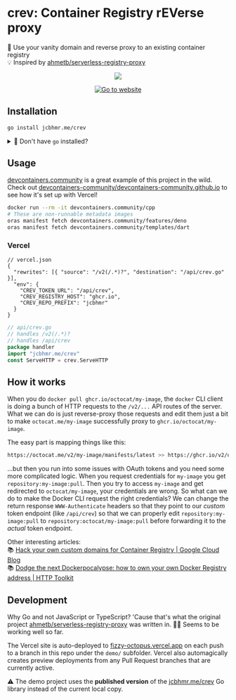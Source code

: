 # crev: Container Registry rEVerse proxy

🐳 Use your vanity domain and reverse proxy to an existing container registry \
💡 Inspired by [ahmetb/serverless-registry-proxy]

<p align=center>
  <img src="https://i.imgur.com/mgC49pV.png">
</p>

<p align=center>
  <a href="https://fizzy-octopus.vercel.app">
    <img alt="Go to website" src="https://img.shields.io/static/v1?style=for-the-badge&message=%E2%86%97%EF%B8%8F+Go+to+demo&color=008FC7&label=">
  </a>
</p>

## Installation

```sh
go install jcbhmr.me/crev
```

<details><summary>🚄 Don't have <code>go</code> installed?</summary>

Use [webinstall.dev] to express install the Go toolchain!

```sh
curl -sS https://webi.sh/golang | sh
```

</details>

## Usage

[devcontainers.community] is a great example of this project in the wild. Check
out [devcontainers-community/devcontainers-community.github.io] to see how it's
set up with Vercel!

```sh
docker run --rm -it devcontainers.community/cpp
# These are non-runnable metadata images
oras manifest fetch devcontainers.community/features/deno
oras manifest fetch devcontainers.community/templates/dart
```

### Vercel

```jsonc
// vercel.json
{
  "rewrites": [{ "source": "/v2(/.*)?", "destination": "/api/crev.go" }],
  "env": {
    "CREV_TOKEN_URL": "/api/crev",
    "CREV_REGISTRY_HOST": "ghcr.io",
    "CREV_REPO_PREFIX": "jcbhmr"
  }
}
```

```go
// api/crev.go
// handles /v2(/.*)?
// handles /api/crev
package handler
import "jcbhmr.me/crev"
const ServeHTTP = crev.ServeHTTP
```

## How it works

When you do `docker pull ghcr.io/octocat/my-image`, the `docker` CLI client is
doing a bunch of HTTP requests to the `/v2/...` API routes of the server. What
we can do is just reverse-proxy those requests and edit them just a bit to make
`octocat.me/my-image` successfully proxy to `ghcr.io/octocat/my-image`.

The easy part is mapping things like this:

```sh
https://octocat.me/v2/my-image/manifests/latest >> https://ghcr.io/v2/octocat/my-image/manifests/latest
```

...but then you run into some issues with OAuth tokens and you need some more
complicated logic. When you request credentials for `my-image` you get
`repository:my-image:pull`. Then you try to access `my-image` and get redirected
to `octocat/my-image`, your credentials are wrong. So what can we do to make the
Docker CLI request the right credentials? We can change the return response
`WWW-Authenticate` headers so that they point to our _custom_ token endpoint
(like `/api/crev`) so that we can properly edit `repository:my-image:pull` to
`repository:octocat/my-image:pull` before forwarding it to the _actual_ token
endpoint.

<!-- prettier-ignore -->
Other interesting articles: \
📚 [Hack your own custom domains for Container Registry | Google Cloud Blog](https://cloud.google.com/blog/topics/developers-practitioners/hack-your-own-custom-domains-container-registry) \
📚 [Dodge the next Dockerpocalypse: how to own your own Docker Registry address | HTTP Toolkit](https://httptoolkit.com/blog/docker-image-registry-facade/)

## Development

Why Go and not JavaScript or TypeScript? 'Cause that's what the original project
[ahmetb/serverless-registry-proxy] was written in. 🤷‍♂️ Seems to be working well
so far.

The Vercel site is auto-deployed to [fizzy-octopus.vercel.app] on each push to
a branch in this repo under the `demo/` subfolder. Vercel also automagically
creates preview deployments from any Pull Request branches that are currently
active.

⚠️ The demo project uses the **published version** of the [jcbhmr.me/crev] Go
library instead of the current local copy.

<!-- prettier-ignore-start -->
[ahmetb/serverless-registry-proxy]: https://github.com/ahmetb/serverless-registry-proxy
[devcontainers.community]: https://devcontainers.community/
[devcontainers-community/devcontainers-community.github.io]: https://github.com/devcontainers-community/devcontainers-community.github.io
[webinstall.dev]: https://webinstall.dev/
[fizzy-octopus.vercel.app]: https://fizzy-octopus.vercel.app/
[jcbhmr.me/crev]: https://jcbhmr.me/crev/
<!-- prettier-ignore-end -->
